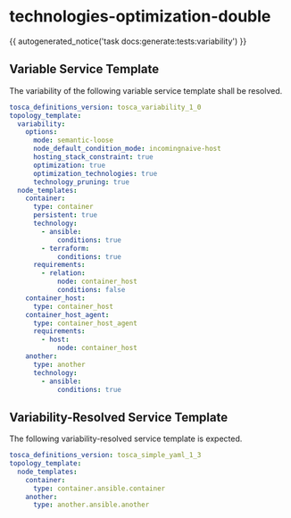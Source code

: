 # technologies-optimization-double

{{ autogenerated_notice('task docs:generate:tests:variability') }}


## Variable Service Template

The variability of the following variable service template shall be resolved.

```yaml linenums="1"
tosca_definitions_version: tosca_variability_1_0
topology_template:
  variability:
    options:
      mode: semantic-loose
      node_default_condition_mode: incomingnaive-host
      hosting_stack_constraint: true
      optimization: true
      optimization_technologies: true
      technology_pruning: true
  node_templates:
    container:
      type: container
      persistent: true
      technology:
        - ansible:
            conditions: true
        - terraform:
            conditions: true
      requirements:
        - relation:
            node: container_host
            conditions: false
    container_host:
      type: container_host
    container_host_agent:
      type: container_host_agent
      requirements:
        - host:
            node: container_host
    another:
      type: another
      technology:
        - ansible:
            conditions: true
```




## Variability-Resolved Service Template

The following variability-resolved service template is expected.

```yaml linenums="1"
tosca_definitions_version: tosca_simple_yaml_1_3
topology_template:
  node_templates:
    container:
      type: container.ansible.container
    another:
      type: another.ansible.another
```

